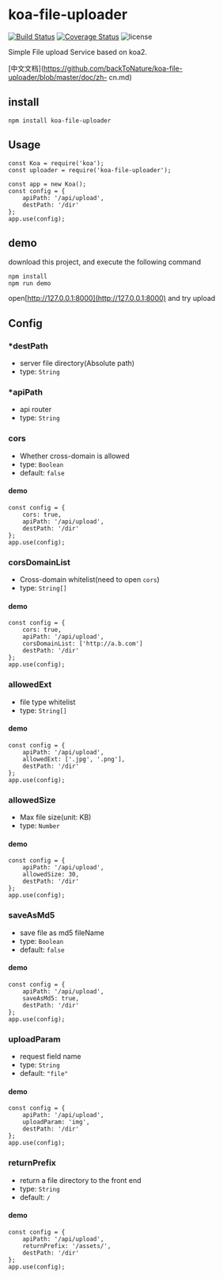 # koa-file-uploader

[![Build Status](https://travis-ci.org/backToNature/koa-file-uploader.svg?branch=master)](https://travis-ci.org/backToNature/koa-file-uploader)
[![Coverage Status](https://coveralls.io/repos/github/backToNature/koa-file-uploader/badge.svg)](https://coveralls.io/github/backToNature/koa-file-uploader)
![license](https://img.shields.io/github/license/mashape/apistatus.svg)


Simple File upload Service based on koa2.

[中文文档](https://github.com/backToNature/koa-file-uploader/blob/master/doc/zh-
cn.md)

## install

	npm install koa-file-uploader

## Usage
	
	const Koa = require('koa');
	const uploader = require('koa-file-uploader');
	
	const app = new Koa();
	const config = {
		apiPath: '/api/upload',
		destPath: '/dir'
	};
	app.use(config);
	
## demo

download this project, and execute the following command 

	npm install
	npm run demo

open[http://127.0.0.1:8000](http://127.0.0.1:8000) and try upload

## Config

### *destPath

* server file directory(Absolute path)
* type: ```String```

### *apiPath

* api router
* type: ```String```

### cors

* Whether cross-domain is allowed
* type: ```Boolean```
* default: ```false```

#### demo

	const config = {
		cors: true,
		apiPath: '/api/upload',
		destPath: '/dir'
	};
	app.use(config);

### corsDomainList

* Cross-domain whitelist(need to open ```cors```)
* type: ```String[]```

#### demo

	const config = {
		cors: true,
		apiPath: '/api/upload',
		corsDomainList: ['http://a.b.com']
		destPath: '/dir'
	};
	app.use(config);

### allowedExt

* file type whitelist
* type: ```String[]```

#### demo

	const config = {
		apiPath: '/api/upload',
		allowedExt: ['.jpg', '.png'],
		destPath: '/dir'
	};
	app.use(config);

### allowedSize

* Max file size(unit: KB)
* type: ```Number```

#### demo

	const config = {
		apiPath: '/api/upload',
		allowedSize: 30,
		destPath: '/dir'
	};
	app.use(config);

### saveAsMd5

* save file as md5 fileName
* type: ```Boolean```
* default: ```false```

#### demo

	const config = {
		apiPath: '/api/upload',
		saveAsMd5: true,
		destPath: '/dir'
	};
	app.use(config);

### uploadParam

* request field name
* type: ```String```
* default: ```"file"```

#### demo

	const config = {
		apiPath: '/api/upload',
		uploadParam: 'img',
		destPath: '/dir'
	};
	app.use(config);

### returnPrefix

* return a file directory to the front end
* type: ```String```
* default: ```/```

#### demo

	const config = {
		apiPath: '/api/upload',
		returnPrefix: '/assets/',
		destPath: '/dir'
	};
	app.use(config);
